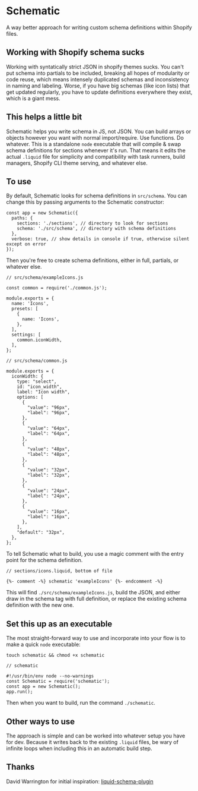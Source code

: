 # Schematic
A way better approach for writing custom schema definitions within Shopify files.

## Working with Shopify schema sucks
Working with syntatically strict JSON in shopify themes sucks. You can't put schema into partials to be included, breaking all hopes of modularity or code reuse, which means intensely duplicated schemas and inconsistency in naming and labeling. Worse, if you have big schemas (like icon lists) that get updated regularly, you have to update definitions everywhere they exist, which is a giant mess.

## This helps a little bit
Schematic helps you write schema in JS, not JSON. You can build arrays or objects however you want with normal import/require. Use functions. Do whatever. This is a standalone `node` executable that will compile & swap schema definitions for sections whenever it's run. That means it edits the actual `.liquid` file for simplicity and compatibility with task runners, build managers, Shopify CLI theme serving, and whatever else.

## To use
By default, Schematic looks for schema definitions in `src/schema`. You can change this by passing arguments to the Schematic constructor:

```
const app = new Schematic({
  paths: {
    sections: './sections', // directory to look for sections
    schema: './src/schema', // directory with schema definitions
  },
  verbose: true, // show details in console if true, otherwise silent except on error
});
```

Then you're free to create schema definitions, either in full, partials, or whatever else.

```
// src/schema/exampleIcons.js

const common = require('./common.js');

module.exports = {
  name: 'Icons',
  presets: [
    {
      name: 'Icons',
    },
  ],
  settings: [
    common.iconWidth,
  ],
};
```

```
// src/schema/common.js

module.exports = {
  iconWidth: {
    type: "select",
    id: "icon_width",
    label: "Icon width",
    options: [
      {
        "value": "96px",
        "label": "96px",
      },
      {
        "value": "64px",
        "label": "64px",
      },
      {
        "value": "48px",
        "label": "48px",
      },
      {
        "value": "32px",
        "label": "32px",
      },
      {
        "value": "24px",
        "label": "24px",
      },
      {
        "value": "16px",
        "label": "16px",
      },
    ],
    "default": "32px",
  },
};
```

To tell Schematic what to build, you use a magic comment with the entry point for the schema definition.

```
// sections/icons.liquid, bottom of file

{%- comment -%} schematic 'exampleIcons' {%- endcomment -%}
```

This will find `./src/schema/exampleIcons.js`, build the JSON, and either draw in the schema tag with full definition, or replace the existing schema definition with the new one.

## Set this up as an executable
The most straight-forward way to use and incorporate into your flow is to make a quick `node` executable:

`touch schematic && chmod +x schematic`

```
// schematic

#!/usr/bin/env node --no-warnings
const Schematic = require('schematic');
const app = new Schematic();
app.run();
```

Then when you want to build, run the command `./schematic`.

## Other ways to use
The approach is simple and can be worked into whatever setup you have for dev. Because it writes back to the existing `.liquid` files, be wary of infinite loops when including this in an automatic build step.

## Thanks
David Warrington for initial inspiration: [liquid-schema-plugin](https://github.com/davidwarrington/liquid-schema-plugin)
